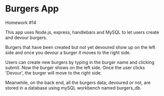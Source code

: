 # Burgers App

Homework #14

This app uses Node.js, express, handlebars and MySQL to let users create and devour burgers.

Burgers that have been created but not yet devoured show up on the left side and once you devour a burger it moves to the right side. 

Users can create new burgers by typing in the burger name and clicking submit. Now the burger shows on the left side. Once the user clicks 'Devour', the burger will move to the right side. 

Meanwhile, on the back end, all the burgers data; devoured or not, are stored in a database using mySQL workbench named burgers_db. 